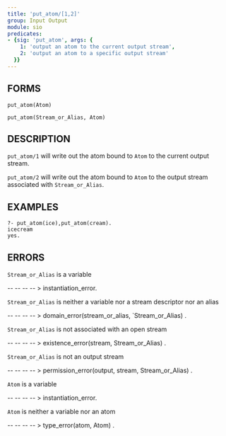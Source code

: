 ```yaml
---
title: 'put_atom/[1,2]'
group: Input Output
module: sio
predicates:
- {sig: 'put_atom', args: {
    1: 'output an atom to the current output stream',
    2: 'output an atom to a specific output stream'
  }}
---
```


## FORMS
```
put_atom(Atom)

put_atom(Stream_or_Alias, Atom)
```
## DESCRIPTION

`put_atom/1` will write out the atom bound to `Atom` to the current output stream.

`put_atom/2` will write out the atom bound to `Atom` to the output stream associated with `Stream_or_Alias`.


## EXAMPLES

```
?- put_atom(ice),put_atom(cream).
icecream
yes.
```
## ERRORS

`Stream_or_Alias` is a variable

-- -- -- -- &gt; instantiation_error.

`Stream_or_Alias` is neither a variable nor a stream descriptor nor an alias

-- -- -- -- &gt; domain_error(stream_or_alias, `Stream_or_Alias) .

`Stream_or_Alias` is not associated with an open stream

-- -- -- -- &gt; existence_error(stream, Stream_or_Alias) .

`Stream_or_Alias` is not an output stream

-- -- -- -- &gt; permission_error(output, stream, Stream_or_Alias) .

`Atom` is a variable

-- -- -- -- &gt; instantiation_error.

`Atom` is neither a variable nor an atom

-- -- -- -- &gt; type_error(atom, Atom) .

